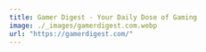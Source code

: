 ```yaml
---
title: Gamer Digest - Your Daily Dose of Gaming
image: ./_images/gamerdigest.com.webp
url: "https://gamerdigest.com/"
---
```

